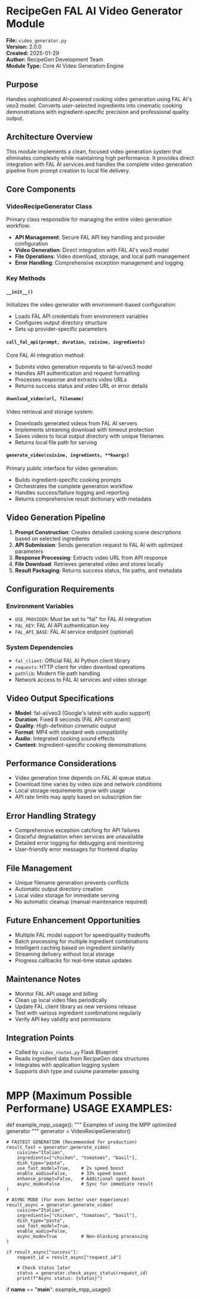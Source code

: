 # RecipeGen FAL AI Video Generator Module

**File:** `video_generator.py`  
**Version:** 2.0.0  
**Created:** 2025-01-29  
**Author:** RecipeGen Development Team  
**Module Type:** Core AI Video Generation Engine  

## Purpose
Handles sophisticated AI-powered cooking video generation using FAL AI's veo3 model. Converts user-selected ingredients into cinematic cooking demonstrations with ingredient-specific precision and professional quality output.

## Architecture Overview
This module implements a clean, focused video generation system that eliminates complexity while maintaining high performance. It provides direct integration with FAL AI services and handles the complete video generation pipeline from prompt creation to local file delivery.

## Core Components

### VideoRecipeGenerator Class
Primary class responsible for managing the entire video generation workflow:
- **API Management**: Secure FAL API key handling and provider configuration
- **Video Generation**: Direct integration with FAL AI's veo3 model
- **File Operations**: Video download, storage, and local path management
- **Error Handling**: Comprehensive exception management and logging

### Key Methods

#### `__init__()`
Initializes the video generator with environment-based configuration:
- Loads FAL API credentials from environment variables
- Configures output directory structure
- Sets up provider-specific parameters

#### `call_fal_api(prompt, duration, cuisine, ingredients)`
Core FAL AI integration method:
- Submits video generation requests to fal-ai/veo3 model
- Handles API authentication and request formatting
- Processes response and extracts video URLs
- Returns success status and video URL or error details

#### `download_video(url, filename)`
Video retrieval and storage system:
- Downloads generated videos from FAL AI servers
- Implements streaming download with timeout protection
- Saves videos to local output directory with unique filenames
- Returns local file path for serving

#### `generate_video(cuisine, ingredients, **kwargs)`
Primary public interface for video generation:
- Builds ingredient-specific cooking prompts
- Orchestrates the complete generation workflow
- Handles success/failure logging and reporting
- Returns comprehensive result dictionary with metadata

## Video Generation Pipeline
1. **Prompt Construction**: Creates detailed cooking scene descriptions based on selected ingredients
2. **API Submission**: Sends generation request to FAL AI with optimized parameters
3. **Response Processing**: Extracts video URL from API response
4. **File Download**: Retrieves generated video and stores locally
5. **Result Packaging**: Returns success status, file paths, and metadata

## Configuration Requirements

### Environment Variables
- `USE_PROVIDER`: Must be set to "fal" for FAL AI integration
- `FAL_KEY`: FAL AI API authentication key
- `FAL_API_BASE`: FAL AI service endpoint (optional)

### System Dependencies
- `fal_client`: Official FAL AI Python client library
- `requests`: HTTP client for video download operations
- `pathlib`: Modern file path handling
- Network access to FAL AI services and video storage

## Video Output Specifications
- **Model**: fal-ai/veo3 (Google's latest with audio support)
- **Duration**: Fixed 8 seconds (FAL API constraint)
- **Quality**: High-definition cinematic output
- **Format**: MP4 with standard web compatibility
- **Audio**: Integrated cooking sound effects
- **Content**: Ingredient-specific cooking demonstrations

## Performance Considerations
- Video generation time depends on FAL AI queue status
- Download time varies by video size and network conditions
- Local storage requirements grow with usage
- API rate limits may apply based on subscription tier

## Error Handling Strategy
- Comprehensive exception catching for API failures
- Graceful degradation when services are unavailable
- Detailed error logging for debugging and monitoring
- User-friendly error messages for frontend display

## File Management
- Unique filename generation prevents conflicts
- Automatic output directory creation
- Local video storage for immediate serving
- No automatic cleanup (manual maintenance required)

## Future Enhancement Opportunities
- Multiple FAL model support for speed/quality tradeoffs
- Batch processing for multiple ingredient combinations
- Intelligent caching based on ingredient similarity
- Streaming delivery without local storage
- Progress callbacks for real-time status updates

## Maintenance Notes
- Monitor FAL API usage and billing
- Clean up local video files periodically
- Update FAL client library as new versions release
- Test with various ingredient combinations regularly
- Verify API key validity and permissions

## Integration Points
- Called by `video_routes.py` Flask Blueprint
- Reads ingredient data from RecipeGen data structures
- Integrates with application logging system
- Supports dish type and cuisine parameter passing

# MPP (Maximum Possible Performane) USAGE EXAMPLES:

def example_mpp_usage():
    """
    Examples of using the MPP optimized generator
    """
    generator = VideoRecipeGenerator()
    
    # FASTEST GENERATION (Recommended for production)
    result_fast = generator.generate_video(
        cuisine="Italian",
        ingredients=["chicken", "tomatoes", "basil"],
        dish_type="pasta",
        use_fast_model=True,    # 2x speed boost
        enable_audio=False,     # 33% speed boost  
        enhance_prompt=False,   # Additional speed boost
        async_mode=False        # Sync for immediate result
    )
    
    # ASYNC MODE (For even better user experience)
    result_async = generator.generate_video(
        cuisine="Italian", 
        ingredients=["chicken", "tomatoes", "basil"],
        dish_type="pasta",
        use_fast_model=True,
        enable_audio=False,
        async_mode=True         # Non-blocking processing
    )
    
    if result_async["success"]:
        request_id = result_async["request_id"]
        
        # Check status later
        status = generator.check_async_status(request_id)
        print(f"Async status: {status}")

if __name__ == "__main__":
    example_mpp_usage()